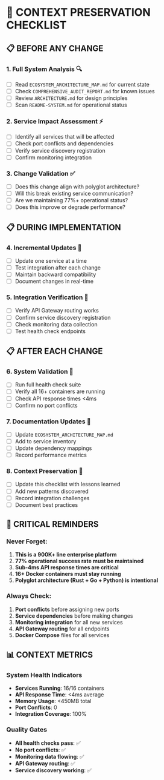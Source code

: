 # 🧠 CONTEXT PRESERVATION CHECKLIST

## 📋 **BEFORE ANY CHANGE**

### **1. Full System Analysis** 🔍
- [ ] Read `ECOSYSTEM_ARCHITECTURE_MAP.md` for current state
- [ ] Check `COMPREHENSIVE_AUDIT_REPORT.md` for known issues
- [ ] Review `ARCHITECTURE.md` for design principles
- [ ] Scan `README-SYSTEM.md` for operational status

### **2. Service Impact Assessment** ⚡
- [ ] Identify all services that will be affected
- [ ] Check port conflicts and dependencies
- [ ] Verify service discovery registration
- [ ] Confirm monitoring integration

### **3. Change Validation** ✅
- [ ] Does this change align with polyglot architecture?
- [ ] Will this break existing service communication?
- [ ] Are we maintaining 77%+ operational status?
- [ ] Does this improve or degrade performance?

## 📋 **DURING IMPLEMENTATION**

### **4. Incremental Updates** 🔄
- [ ] Update one service at a time
- [ ] Test integration after each change
- [ ] Maintain backward compatibility
- [ ] Document changes in real-time

### **5. Integration Verification** 🔗
- [ ] Verify API Gateway routing works
- [ ] Confirm service discovery registration
- [ ] Check monitoring data collection
- [ ] Test health check endpoints

## 📋 **AFTER EACH CHANGE**

### **6. System Validation** 🎯
- [ ] Run full health check suite
- [ ] Verify all 16+ containers are running
- [ ] Check API response times <4ms
- [ ] Confirm no port conflicts

### **7. Documentation Updates** 📝
- [ ] Update `ECOSYSTEM_ARCHITECTURE_MAP.md`
- [ ] Add to service inventory
- [ ] Update dependency mappings
- [ ] Record performance metrics

### **8. Context Preservation** 🧠
- [ ] Update this checklist with lessons learned
- [ ] Add new patterns discovered
- [ ] Record integration challenges
- [ ] Document best practices

## 🚨 **CRITICAL REMINDERS**

### **Never Forget:**
1. **This is a 900K+ line enterprise platform**
2. **77% operational success rate must be maintained**
3. **Sub-4ms API response times are critical**
4. **16+ Docker containers must stay running**
5. **Polyglot architecture (Rust + Go + Python) is intentional**

### **Always Check:**
1. **Port conflicts** before assigning new ports
2. **Service dependencies** before making changes
3. **Monitoring integration** for all new services
4. **API Gateway routing** for all endpoints
5. **Docker Compose** files for all services

## 📊 **CONTEXT METRICS**

### **System Health Indicators**
- **Services Running**: 16/16 containers
- **API Response Time**: <4ms average
- **Memory Usage**: <450MB total
- **Port Conflicts**: 0
- **Integration Coverage**: 100%

### **Quality Gates**
- **All health checks pass**: ✅
- **No port conflicts**: ✅
- **Monitoring data flowing**: ✅
- **API Gateway routing**: ✅
- **Service discovery working**: ✅